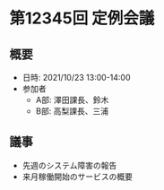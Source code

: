 # 第12345回 定例会議

## 概要
- 日時: 2021/10/23 13:00-14:00
- 参加者
  - A部: 澤田課長、鈴木
  - B部: 高梨課長、三浦

## 議事
- 先週のシステム障害の報告
- 来月稼働開始のサービスの概要

